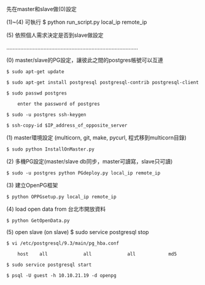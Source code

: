 先在master和slave做(0)設定

(1)~(4) 可執行 $ python run_script.py local_ip remote_ip

(5) 依照個人需求決定是否到slave做設定


.....................................................................................


(0) master/slave的PG設定，讓彼此之間的postgres帳號可以互連

	$ sudo apt-get update

	$ sudo apt-get install postgresql postgresql-contrib postgresql-client

	$ sudo passwd postgres

		enter the password of postgres

	$ sudo -u postgres ssh-keygen

	$ ssh-copy-id $IP_address_of_opposite_server




(1) master環境設定 (multicorn, git, make, pycurl, 程式移到multicorn目錄)

	$ sudo python InstallOnMaster.py


	
(2) 多機PG設定(master/slave db同步，master可讀寫，slave只可讀)

	$ sudo -u postgres python PGdeploy.py local_ip remote_ip




(3) 建立OpenPG框架

	$ python OPPGsetup.py local_ip remote_ip



(4) load open data from 台北市開放資料

	$ python GetOpenData.py

	

(5) open slave (on slave)
	$ sudo service postgresql stop
	
	$ vi /etc/postgresql/9.3/main/pg_hba.conf

		host    all             all             all            md5

	$ sudo service postgresql start
	
	$ psql -U guest -h 10.10.21.19 -d openpg
